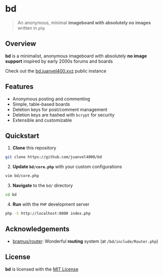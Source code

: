 
# **bd**

> An anonymous, minimal **imageboard with absolutely no images** written in `php`

## Overview

**bd** is a minimalist, anonymous imageboard with absolutely **no image support** inspired by early 2000s forums and boards

Check out the [bd.juanvel400.xyz](https://bd.juanvel400.xyz) public instance
## Features

- Anonymous posting and commenting
- Simple, table-based boards
- Deletion keys for post/comment management
- Deletion keys are hashed with `bcrypt` for security
- Extensible and customizable
## Quickstart

 1. **Clone** this repository
```sh
git clone https://github.com/juanvel4000/bd
```

 2. **Update `bd/core.php`** with your custom configurations
```sh
vim bd/core.php
```
 3. **Navigate** to the `bd/` directory
```sh
cd bd
```

 4. **Run** with the `PHP` development server 

```sh
php -S http://localhost:8000 index.php
```
## Acknowledgements

 - [bramus/router](https://github.com/bramus/router): Wonderful **routing** system (at `/bd/include/Router.php`)
## License

**bd** is licensed with the [MIT License](https://choosealicense.com/licenses/mit/)

